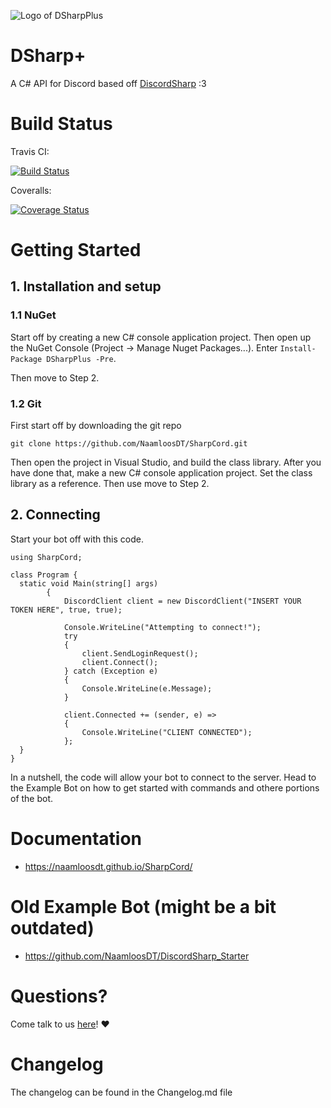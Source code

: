 ![Logo of DSharpPlus](https://github.com/NaamloosDT/DSharpPlus/raw/master/logo_smaller.png)

# DSharp+

A C# API for Discord based off [DiscordSharp](https://github.com/suicvne/DiscordSharp) :3 

# Build Status 

Travis CI:

[![Build Status](https://travis-ci.org/NaamloosDT/DSharpPlus.svg?branch=master)](https://travis-ci.org/NaamloosDT/DSharpPlus)

Coveralls:

[![Coverage Status](https://coveralls.io/repos/github/NaamloosDT/DSharpPlus/badge.svg?branch=master)](https://coveralls.io/github/NaamloosDT/DSharpPlus?branch=master)

# Getting Started

## 1. Installation and setup

### 1.1 NuGet

Start off by creating a new C# console application project. Then open up the NuGet Console (Project -> Manage Nuget Packages...). Enter `Install-Package DSharpPlus -Pre`. 

Then move to Step 2.

### 1.2 Git

First start off by downloading the git repo

`git clone https://github.com/NaamloosDT/SharpCord.git`

Then open the project in Visual Studio, and build the class library.
After you have done that, make a new C# console application project. Set the class library as a reference. Then use move to Step 2.


## 2. Connecting
Start your bot off with this code.
```
using SharpCord;

class Program {
  static void Main(string[] args)
        {
            DiscordClient client = new DiscordClient("INSERT YOUR TOKEN HERE", true, true);

            Console.WriteLine("Attempting to connect!");
            try
            {
                client.SendLoginRequest();
                client.Connect();
            } catch (Exception e)
            {
                Console.WriteLine(e.Message);
            }

            client.Connected += (sender, e) =>
            {
                Console.WriteLine("CLIENT CONNECTED");
            };
  }
}
```
In a nutshell, the code will allow your bot to connect to the server. Head to the Example Bot on how to get started with commands and othere portions of the bot.

# Documentation
* https://naamloosdt.github.io/SharpCord/

# Old Example Bot (might be a bit outdated)
* https://github.com/NaamloosDT/DiscordSharp_Starter 

# Questions?
Come talk to us [here](https://discord.gg/xQUbM8m)! :heart:

# Changelog
The changelog can be found in the Changelog.md file
